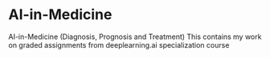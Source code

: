 # AI-in-Medicine
AI-in-Medicine (Diagnosis, Prognosis and Treatment)
This contains my work on graded assignments from deeplearning.ai specialization course

